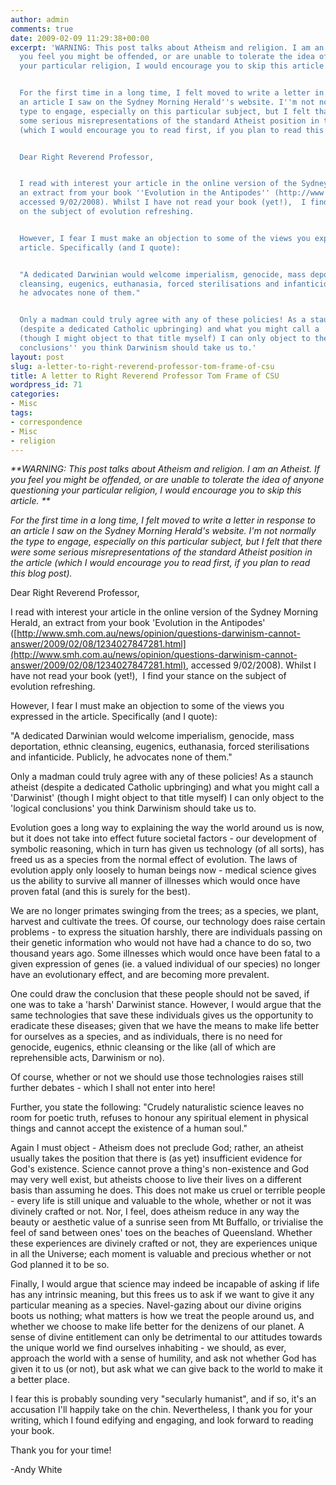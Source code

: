 ```yaml
---
author: admin
comments: true
date: 2009-02-09 11:29:38+00:00
excerpt: 'WARNING: This post talks about Atheism and religion. I am an Atheist. If
  you feel you might be offended, or are unable to tolerate the idea of anyone questioning
  your particular religion, I would encourage you to skip this article.


  For the first time in a long time, I felt moved to write a letter in response to
  an article I saw on the Sydney Morning Herald''s website. I''m not normally the
  type to engage, especially on this particular subject, but I felt that there were
  some serious misrepresentations of the standard Atheist position in the article
  (which I would encourage you to read first, if you plan to read this blog post).


  Dear Right Reverend Professor,


  I read with interest your article in the online version of the Sydney Morning Herald,
  an extract from your book ''Evolution in the Antipodes'' (http://www.smh.com.au/news/opinion/questions-darwinism-cannot-answer/2009/02/08/1234027847281.html,
  accessed 9/02/2008). Whilst I have not read your book (yet!),  I find your stance
  on the subject of evolution refreshing.


  However, I fear I must make an objection to some of the views you expressed in the
  article. Specifically (and I quote):


  "A dedicated Darwinian would welcome imperialism, genocide, mass deportation, ethnic
  cleansing, eugenics, euthanasia, forced sterilisations and infanticide. Publicly,
  he advocates none of them."


  Only a madman could truly agree with any of these policies! As a staunch atheist
  (despite a dedicated Catholic upbringing) and what you might call a ''Darwinist''
  (though I might object to that title myself) I can only object to the ''logical
  conclusions'' you think Darwinism should take us to.'
layout: post
slug: a-letter-to-right-reverend-professor-tom-frame-of-csu
title: A letter to Right Reverend Professor Tom Frame of CSU
wordpress_id: 71
categories:
- Misc
tags:
- correspondence
- Misc
- religion
---
```


_**WARNING: This post talks about Atheism and religion. I am an Atheist. If you feel you might be offended, or are unable to tolerate the idea of anyone questioning your particular religion, I would encourage you to skip this article.
**_

_For the first time in a long time, I felt moved to write a letter in response to an article I saw on the Sydney Morning Herald's website. I'm not normally the type to engage, especially on this particular subject, but I felt that there were some serious misrepresentations of the standard Atheist position in the article (which I would encourage you to read first, if you plan to read this blog post)._

Dear Right Reverend Professor,

I read with interest your article in the online version of the Sydney Morning Herald, an extract from your book 'Evolution in the Antipodes' ([http://www.smh.com.au/news/opinion/questions-darwinism-cannot-answer/2009/02/08/1234027847281.html](http://www.smh.com.au/news/opinion/questions-darwinism-cannot-answer/2009/02/08/1234027847281.html), accessed 9/02/2008). Whilst I have not read your book (yet!),  I find your stance on the subject of evolution refreshing.

However, I fear I must make an objection to some of the views you expressed in the article. Specifically (and I quote):

"A dedicated Darwinian would welcome imperialism, genocide, mass deportation, ethnic cleansing, eugenics, euthanasia, forced sterilisations and infanticide. Publicly, he advocates none of them."

Only a madman could truly agree with any of these policies! As a staunch atheist (despite a dedicated Catholic upbringing) and what you might call a 'Darwinist' (though I might object to that title myself) I can only object to the 'logical conclusions' you think Darwinism should take us to.

Evolution goes a long way to explaining the way the world around us is now, but it does not take into effect future societal factors - our development of symbolic reasoning, which in turn has given us technology (of all sorts), has freed us as a species from the normal effect of evolution. The laws of evolution apply only loosely to human beings now - medical science gives us the ability to survive all manner of illnesses which would once have proven fatal (and this is surely for the best).

We are no longer primates swinging from the trees; as a species, we plant, harvest and cultivate the trees. Of course, our technology does raise certain problems - to express the situation harshly, there are individuals passing on their genetic information who would not have had a chance to do so, two thousand years ago. Some illnesses which would once have been fatal to a given expression of genes (ie. a valued individual of our species) no longer have an evolutionary effect, and are becoming more prevalent.

One could draw the conclusion that these people should not be saved, if one was to take a 'harsh' Darwinist stance. However, I would argue that the same technologies that save these individuals gives us the opportunity to eradicate these diseases; given that we have the means to make life better for ourselves as a species, and as individuals, there is no need for genocide, eugenics, ethnic cleansing or the like (all of which are reprehensible acts, Darwinism or no).

Of course, whether or not we should use those technologies raises still further debates - which I shall not enter into here!

Further, you state the following:
"Crudely naturalistic science leaves no room for poetic truth, refuses to honour any spiritual element in physical things and cannot accept the existence of a human soul."

Again I must object - Atheism does not preclude God; rather, an atheist usually takes the position that there is (as yet) insufficient evidence for God's existence. Science cannot prove a thing's non-existence and God may very well exist, but atheists choose to live their lives on a different basis than assuming he does. This does not make us cruel or terrible people - every life is still unique and valuable to the whole, whether or not it was divinely crafted or not. Nor, I feel, does atheism reduce in any way the beauty or aesthetic value of a sunrise seen from Mt Buffallo, or trivialise the feel of sand between ones' toes on the beaches of Queensland. Whether these experiences are divinely crafted or not, they are experiences unique in all the Universe; each moment is valuable and precious whether or not God planned it to be so.

Finally, I would argue that science may indeed be incapable of asking if life has any intrinsic meaning, but this frees us to ask if we want to give it any particular meaning as a species. Navel-gazing about our divine origins boots us nothing; what matters is how we treat the people around us, and whether we choose to make life better for the denizens of our planet. A sense of divine entitlement can only be detrimental to our attitudes towards the unique world we find ourselves inhabiting - we should, as ever, approach the world with a sense of humility, and ask not whether God has given it to us (or not), but ask what we can give back to the world to make it a better place.

I fear this is probably sounding very "secularly humanist", and if so, it's an accusation I'll happily take on the chin. Nevertheless, I thank you for your writing, which I found edifying and engaging, and look forward to reading your book.

Thank you for your time!

-Andy White
